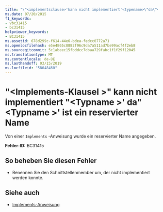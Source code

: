 ```yaml
---
title: "\"<implementsclause>'kann nicht implementiert'<typename>\"da\"<typename>\" ist ein reservierter Name"
ms.date: 07/20/2015
f1_keywords:
- vbc31415
- bc31415
helpviewer_keywords:
- BC31415
ms.assetid: 678d299c-f614-44e6-bdea-fedcc0772a71
ms.openlocfilehash: e5e4865c8882f96c9da7a511ad7be99acf4f2eb8
ms.sourcegitcommit: 5c1abeec15fbddcc7dbaa729fabc1f1f29f12045
ms.translationtype: MT
ms.contentlocale: de-DE
ms.lasthandoff: 03/15/2019
ms.locfileid: "58048460"
---
```

# <a name="implementsclause-cannot-implement-typename-because-typename-is-a-reserved-name"></a>"\<Implements-Klausel >" kann nicht implementiert "\<Typname >' da"\<Typname >' ist ein reservierter Name
Von einer `Implements` -Anweisung wurde ein reservierter Name angegeben.  
  
 **Fehler-ID:** BC31415  
  
## <a name="to-correct-this-error"></a>So beheben Sie diesen Fehler  
  
-   Benennen Sie den Schnittstellenmember um, der nicht implementiert werden konnte.  
  
## <a name="see-also"></a>Siehe auch

- [Implements-Anweisung](../../visual-basic/language-reference/statements/implements-statement.md)
